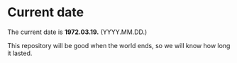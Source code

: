 # Current date

The current date is **1972.03.19.** (YYYY.MM.DD.)

This repository will be good when the world ends, so we will know how long it lasted.